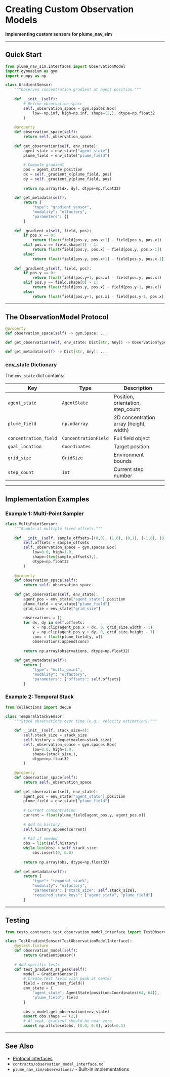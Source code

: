 # Creating Custom Observation Models

**Implementing custom sensors for plume_nav_sim**

---

## Quick Start

```python
from plume_nav_sim.interfaces import ObservationModel
import gymnasium as gym
import numpy as np

class GradientSensor:
    """Observes concentration gradient at agent position."""
    
    def __init__(self):
        # Define observation space
        self._observation_space = gym.spaces.Box(
            low=-np.inf, high=np.inf, shape=(2,), dtype=np.float32
        )
    
    @property
    def observation_space(self):
        return self._observation_space
    
    def get_observation(self, env_state):
        agent_state = env_state["agent_state"]
        plume_field = env_state["plume_field"]
        
        # Compute gradient
        pos = agent_state.position
        dx = self._gradient_x(plume_field, pos)
        dy = self._gradient_y(plume_field, pos)
        
        return np.array([dx, dy], dtype=np.float32)
    
    def get_metadata(self):
        return {
            "type": "gradient_sensor",
            "modality": "olfactory",
            "parameters": {}
        }
    
    def _gradient_x(self, field, pos):
        if pos.x == 0:
            return float(field[pos.y, pos.x+1] - field[pos.y, pos.x])
        elif pos.x == field.shape[1] - 1:
            return float(field[pos.y, pos.x] - field[pos.y, pos.x-1])
        else:
            return float(field[pos.y, pos.x+1] - field[pos.y, pos.x-1]) / 2.0
    
    def _gradient_y(self, field, pos):
        if pos.y == 0:
            return float(field[pos.y+1, pos.x] - field[pos.y, pos.x])
        elif pos.y == field.shape[0] - 1:
            return float(field[pos.y, pos.x] - field[pos.y-1, pos.x])
        else:
            return float(field[pos.y+1, pos.x] - field[pos.y-1, pos.x]) / 2.0
```

---

## The ObservationModel Protocol

```python
@property
def observation_space(self) -> gym.Space: ...

def get_observation(self, env_state: Dict[str, Any]) -> ObservationType: ...

def get_metadata(self) -> Dict[str, Any]: ...
```

### env_state Dictionary

The `env_state` dict contains:

| Key | Type | Description |
|-----|------|-------------|
| `agent_state` | `AgentState` | Position, orientation, step_count |
| `plume_field` | `np.ndarray` | 2D concentration array (height, width) |
| `concentration_field` | `ConcentrationField` | Full field object |
| `goal_location` | `Coordinates` | Target position |
| `grid_size` | `GridSize` | Environment bounds |
| `step_count` | `int` | Current step number |

---

## Implementation Examples

### Example 1: Multi-Point Sampler

```python
class MultiPointSensor:
    """Sample at multiple fixed offsets."""
    
    def __init__(self, sample_offsets=[(0,0), (1,0), (0,1), (-1,0), (0,-1)]):
        self.offsets = sample_offsets
        self._observation_space = gym.spaces.Box(
            low=0.0, high=1.0, 
            shape=(len(sample_offsets),),
            dtype=np.float32
        )
    
    @property
    def observation_space(self):
        return self._observation_space
    
    def get_observation(self, env_state):
        agent_pos = env_state["agent_state"].position
        plume_field = env_state["plume_field"]
        grid_size = env_state["grid_size"]
        
        observations = []
        for dx, dy in self.offsets:
            x = np.clip(agent_pos.x + dx, 0, grid_size.width - 1)
            y = np.clip(agent_pos.y + dy, 0, grid_size.height - 1)
            conc = float(plume_field[y, x])
            observations.append(conc)
        
        return np.array(observations, dtype=np.float32)
    
    def get_metadata(self):
        return {
            "type": "multi_point",
            "modality": "olfactory",
            "parameters": {"offsets": self.offsets}
        }
```

### Example 2: Temporal Stack

```python
from collections import deque

class TemporalStackSensor:
    """Stack observations over time (e.g., velocity estimation)."""
    
    def __init__(self, stack_size=4):
        self.stack_size = stack_size
        self.history = deque(maxlen=stack_size)
        self._observation_space = gym.spaces.Box(
            low=0.0, high=1.0,
            shape=(stack_size,),
            dtype=np.float32
        )
    
    @property
    def observation_space(self):
        return self._observation_space
    
    def get_observation(self, env_state):
        agent_pos = env_state["agent_state"].position
        plume_field = env_state["plume_field"]
        
        # Current concentration
        current = float(plume_field[agent_pos.y, agent_pos.x])
        
        # Add to history
        self.history.append(current)
        
        # Pad if needed
        obs = list(self.history)
        while len(obs) < self.stack_size:
            obs.insert(0, 0.0)
        
        return np.array(obs, dtype=np.float32)
    
    def get_metadata(self):
        return {
            "type": "temporal_stack",
            "modality": "olfactory",
            "parameters": {"stack_size": self.stack_size},
            "required_state_keys": ["agent_state", "plume_field"]
        }
```

---

## Testing

```python
from tests.contracts.test_observation_model_interface import TestObservationModelInterface

class TestGradientSensor(TestObservationModelInterface):
    @pytest.fixture
    def observation_model(self):
        return GradientSensor()
    
    # Add specific tests
    def test_gradient_at_peak(self):
        model = GradientSensor()
        # Create test field with peak at center
        field = create_test_field()
        env_state = {
            "agent_state": AgentState(position=Coordinates(64, 64)),
            "plume_field": field
        }
        
        obs = model.get_observation(env_state)
        assert obs.shape == (2,)
        # At peak, gradient should be near zero
        assert np.allclose(obs, [0.0, 0.0], atol=0.1)
```

---

## See Also

- [Protocol Interfaces](protocol_interfaces.md)
- `contracts/observation_model_interface.md`
- `plume_nav_sim/observations/` - Built-in implementations
